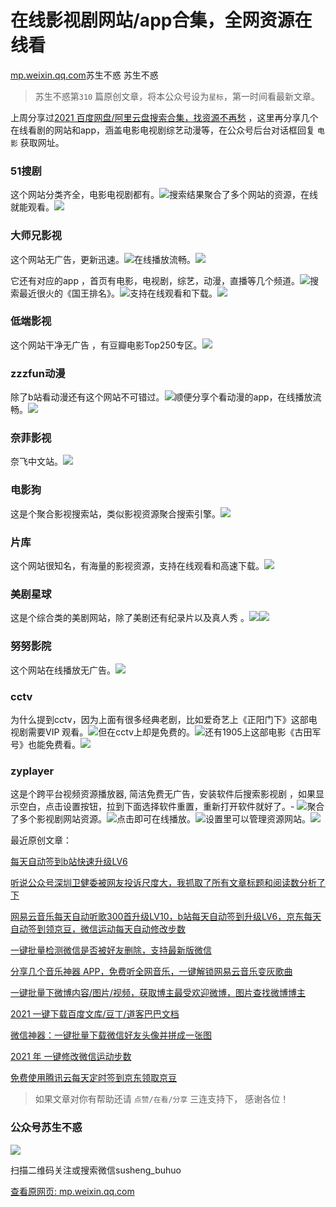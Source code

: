# 在线影视剧网站/app合集，全网资源在线看

[mp.weixin.qq.com](http://mp.weixin.qq.com/s?__biz=MzIyMjg2ODExMA==&mid=2247493517&idx=1&sn=40c0c8c82d5b10dece070ac8750ce24f&chksm=e824406cdf53c97a714b9479f2d168ca8b3b89517e2e3abe405c849ca66b5400578ed7f4ebd9&mpshare=1&scene=1&srcid=1216xUNO0mrGUfKEcKa6ozHz&sharer_sharetime=1639615108363&sharer_shareid=b7c991d3cd23094f535ad602a652c37b#rd)苏生不惑 苏生不惑

> 苏生不惑第`310` 篇原创文章，将本公众号设为`星标`，第一时间看最新文章。

上周分享过[2021 百度网盘/阿里云盘搜索合集，找资源不再愁](https://mp.weixin.qq.com/s?__biz=MzIyMjg2ODExMA==&mid=2247493395&idx=1&sn=9a0a8148624cbc666ae186a27ce3229c&scene=21#wechat_redirect) ，这里再分享几个在线看剧的网站和app，涵盖电影电视剧综艺动漫等，在公众号后台对话框回复 `电影` 获取网址。

### 51搜剧

这个网站分类齐全，电影电视剧都有。![](https://cubox.pro/c/filters:no_upscale()?imageUrl=https%3A%2F%2Fmmbiz.qpic.cn%2Fmmbiz_png%2FsZeVtjGD4lEBrtCRLyQMNdRbibU5LkZ6YJ5WeuYsyfdOrhicDOMYKAcu3D88IcBO6TIW8lkqDBQE2GHZGcLahEdw%2F640%3Fwx_fmt%3Dpng)搜索结果聚合了多个网站的资源，在线就能观看。![](https://cubox.pro/c/filters:no_upscale()?imageUrl=https%3A%2F%2Fmmbiz.qpic.cn%2Fmmbiz_png%2FsZeVtjGD4lEBrtCRLyQMNdRbibU5LkZ6Yarg9VxBn7ZXVBSpyP75DWIoSmVAoLC6CbBK7Y5Xvib7If5OImlrRAZQ%2F640%3Fwx_fmt%3Dpng)

### 大师兄影视

这个网站无广告，更新迅速。![](https://cubox.pro/c/filters:no_upscale()?imageUrl=https%3A%2F%2Fmmbiz.qpic.cn%2Fmmbiz_png%2FsZeVtjGD4lEBrtCRLyQMNdRbibU5LkZ6Yr22XqL3GNODOHyax5aIttPo5ssRARS3FrgWSOxiau4dmiaDYQDHjJlyQ%2F640%3Fwx_fmt%3Dpng)在线播放流畅。![](https://cubox.pro/c/filters:no_upscale()?imageUrl=https%3A%2F%2Fmmbiz.qpic.cn%2Fmmbiz_png%2FsZeVtjGD4lEBrtCRLyQMNdRbibU5LkZ6Yn0kAiaKWA4tkoSEV2npic7c1f39199QHBXum4GoyH9trO4pjxjtjkb3g%2F640%3Fwx_fmt%3Dpng)

它还有对应的app ，首页有电影，电视剧，综艺，动漫，直播等几个频道。![](https://cubox.pro/c/filters:no_upscale()?imageUrl=https%3A%2F%2Fmmbiz.qpic.cn%2Fmmbiz_png%2FsZeVtjGD4lEBrtCRLyQMNdRbibU5LkZ6YiaLrUCOPmU8JrviaBYFMof28KoVhHnibgjIkYrX3ialAEDB9v6icAWL9bmw%2F640%3Fwx_fmt%3Dpng)搜索最近很火的《国王排名》。![](https://cubox.pro/c/filters:no_upscale()?imageUrl=https%3A%2F%2Fmmbiz.qpic.cn%2Fmmbiz_png%2FsZeVtjGD4lEBrtCRLyQMNdRbibU5LkZ6YCxK9xbwQzDHIMkv5slZLGY60s37TKibHAIibwawQAApt5ovpp3HV9hmQ%2F640%3Fwx_fmt%3Dpng)支持在线观看和下载。![](https://cubox.pro/c/filters:no_upscale()?imageUrl=https%3A%2F%2Fmmbiz.qpic.cn%2Fmmbiz_png%2FsZeVtjGD4lEBrtCRLyQMNdRbibU5LkZ6YsoaeN9816oNYptAiaYmPnS4YrdZ7bLgREn7rlcickUWn1w8OQGFgkKOA%2F640%3Fwx_fmt%3Dpng)

### 低端影视

这个网站干净无广告 ，有豆瓣电影Top250专区。![](https://cubox.pro/c/filters:no_upscale()?imageUrl=https%3A%2F%2Fmmbiz.qpic.cn%2Fmmbiz_png%2FsZeVtjGD4lEBrtCRLyQMNdRbibU5LkZ6YMibylSHNPQojIHT8BUTPBIUpMkiaYDHXTlwvDQrKM56Yjd7d94ayg3pg%2F640%3Fwx_fmt%3Dpng)

### zzzfun动漫

除了b站看动漫还有这个网站不可错过。![](https://cubox.pro/c/filters:no_upscale()?imageUrl=https%3A%2F%2Fmmbiz.qpic.cn%2Fmmbiz_png%2FsZeVtjGD4lEBrtCRLyQMNdRbibU5LkZ6Yibgump9DlCf2eGZ9754bJb1OQUSxyk4hTKkNP00OCVnhq26iaYl6MxSw%2F640%3Fwx_fmt%3Dpng)顺便分享个看动漫的app，在线播放流畅。![](https://cubox.pro/c/filters:no_upscale()?imageUrl=https%3A%2F%2Fmmbiz.qpic.cn%2Fmmbiz_png%2FsZeVtjGD4lEBrtCRLyQMNdRbibU5LkZ6YwzUVkzmN6wibCfD411dKw2XpETqv7hPYp24LFy6ibj6eKV6g7MBSExAQ%2F640%3Fwx_fmt%3Dpng)

### 奈菲影视

奈飞中文站。![](https://cubox.pro/c/filters:no_upscale()?imageUrl=https%3A%2F%2Fmmbiz.qpic.cn%2Fmmbiz_png%2FsZeVtjGD4lEBrtCRLyQMNdRbibU5LkZ6YEJtL0R1A6QGFRKENNrE571Ex4l1nUFfYzhKJ47Ae7G2y2fKvypic1HQ%2F640%3Fwx_fmt%3Dpng)

### 电影狗

这是个聚合影视搜索站，类似影视资源聚合搜索引擎。![](https://cubox.pro/c/filters:no_upscale()?imageUrl=https%3A%2F%2Fmmbiz.qpic.cn%2Fmmbiz_png%2FsZeVtjGD4lEBrtCRLyQMNdRbibU5LkZ6Yc1WE4fSfiadls21SlK8PKhJo6W7Iib5X2gz0ibRw0oFUzfcF4lWic4bQvw%2F640%3Fwx_fmt%3Dpng)

### 片库

这个网站很知名，有海量的影视资源，支持在线观看和高速下载。![](https://cubox.pro/c/filters:no_upscale()?imageUrl=https%3A%2F%2Fmmbiz.qpic.cn%2Fmmbiz_png%2FsZeVtjGD4lEBrtCRLyQMNdRbibU5LkZ6Yviaia3uEQV0xbS5ibk9bibDzCH5gBLMrLa6Dvhy6f5vRhicuibNKfG8RzRNg%2F640%3Fwx_fmt%3Dpng)

### 美剧星球

这是个综合类的美剧网站，除了美剧还有纪录片以及真人秀 。![](https://cubox.pro/c/filters:no_upscale()?imageUrl=https%3A%2F%2Fmmbiz.qpic.cn%2Fmmbiz_png%2FsZeVtjGD4lEBrtCRLyQMNdRbibU5LkZ6Y8mMDhBaria0rrXmsWVvE9KHGibphs0ic81ibkSXia6tPFFM3oov9bjd4JhQ%2F640%3Fwx_fmt%3Dpng)![](https://cubox.pro/c/filters:no_upscale()?imageUrl=https%3A%2F%2Fmmbiz.qpic.cn%2Fmmbiz_png%2FsZeVtjGD4lEBrtCRLyQMNdRbibU5LkZ6Yc3ZgVbcCEmse5ahVfOLJ9wqIsHWCe02qcFqpdzz1FiatSdZYnpapUfA%2F640%3Fwx_fmt%3Dpng)

### 努努影院

这个网站在线播放无广告。![](https://cubox.pro/c/filters:no_upscale()?imageUrl=https%3A%2F%2Fmmbiz.qpic.cn%2Fmmbiz_png%2FsZeVtjGD4lEBrtCRLyQMNdRbibU5LkZ6YOfwWLaHDX0Dhlia2mRXFo3ThdxSicpss158j9WJknYKLTqWezEbHsKSQ%2F640%3Fwx_fmt%3Dpng)

### cctv

为什么提到cctv，因为上面有很多经典老剧，比如爱奇艺上《正阳门下》这部电视剧需要VIP 观看。![](https://cubox.pro/c/filters:no_upscale()?imageUrl=https%3A%2F%2Fmmbiz.qpic.cn%2Fmmbiz_png%2FsZeVtjGD4lEBrtCRLyQMNdRbibU5LkZ6Yic0Zaq2V5KiaV6LYxtQ7VmdddibGIib21bUxSkQtN8iaPUNp6cACBxCID8A%2F640%3Fwx_fmt%3Dpng)但在cctv上却是免费的。![](https://cubox.pro/c/filters:no_upscale()?imageUrl=https%3A%2F%2Fmmbiz.qpic.cn%2Fmmbiz_png%2FsZeVtjGD4lEBrtCRLyQMNdRbibU5LkZ6Y1Sbuhnwx83hdbXMcBZLTdKaufLrjkr7HxxbzWw3H415SibE3xfzH83w%2F640%3Fwx_fmt%3Dpng)还有1905上这部电影《古田军号》也能免费看。![](https://cubox.pro/c/filters:no_upscale()?imageUrl=https%3A%2F%2Fmmbiz.qpic.cn%2Fmmbiz_png%2FsZeVtjGD4lEBrtCRLyQMNdRbibU5LkZ6Yw0ribEL4FVF7GynSHkqzguPDicpFeDYbcuGGhOXTyhbO6Wnr4TyPmS6g%2F640%3Fwx_fmt%3Dpng)

### zyplayer

这是个跨平台视频资源播放器, 简洁免费无广告，安装软件后搜索影视剧 ，如果显示空白，点击设置按钮，拉到下面选择软件重置，重新打开软件就好了。-
![](https://cubox.pro/c/filters:no_upscale()?imageUrl=https%3A%2F%2Fmmbiz.qpic.cn%2Fmmbiz_png%2FsZeVtjGD4lEBrtCRLyQMNdRbibU5LkZ6YXE2MpicqkptvVjic5yRAm3F6hWV5g9TNCiaILmNibIUzzncGICWxCy8uAg%2F640%3Fwx_fmt%3Dpng)聚合了多个影视剧网站资源。![](https://cubox.pro/c/filters:no_upscale()?imageUrl=https%3A%2F%2Fmmbiz.qpic.cn%2Fmmbiz_png%2FsZeVtjGD4lEBrtCRLyQMNdRbibU5LkZ6YN5clfetlUSGyVmANGlNJASz6CictQYRXmQMY6EJH9Mo1XG8BALS2rUg%2F640%3Fwx_fmt%3Dpng)点击即可在线播放。![](https://cubox.pro/c/filters:no_upscale()?imageUrl=https%3A%2F%2Fmmbiz.qpic.cn%2Fmmbiz_png%2FsZeVtjGD4lEBrtCRLyQMNdRbibU5LkZ6YrzvWrhjdtuJyrevicHS4kHV2GJnRqO0ibLgeP5GeZibqegZ5Nxx1kO0aQ%2F640%3Fwx_fmt%3Dpng)设置里可以管理资源网站。![](https://cubox.pro/c/filters:no_upscale()?imageUrl=https%3A%2F%2Fmmbiz.qpic.cn%2Fmmbiz_png%2FsZeVtjGD4lEBrtCRLyQMNdRbibU5LkZ6YDLh0ibdicDayBCTiatYibOzFqJPbfDqFFmFwUkS5dYAx93o8q7Dp1JIaOw%2F640%3Fwx_fmt%3Dpng)

最近原创文章：

[每天自动签到b站快速升级LV6](https://mp.weixin.qq.com/s?__biz=MzIyMjg2ODExMA==&mid=2247493481&idx=1&sn=e016fb5f5fa09598d9155168f760e035&scene=21#wechat_redirect)

[听说公众号深圳卫健委被网友投诉尺度大，我抓取了所有文章标题和阅读数分析了下](https://mp.weixin.qq.com/s?__biz=MzIyMjg2ODExMA==&mid=2247493426&idx=1&sn=0e8b5277f7b9e8f2999fa0fe0c5f83e6&scene=21#wechat_redirect)

[网易云音乐每天自动听歌300首升级LV10，b站每天自动签到升级LV6，京东每天自动签到领京豆，微信运动每天自动修改步数](https://mp.weixin.qq.com/s?__biz=MzIyMjg2ODExMA==&mid=2247493263&idx=1&sn=9dfbc3f866b5a5c88409a7b311ad3317&scene=21#wechat_redirect)

[一键批量检测微信是否被好友删除，支持最新版微信](https://mp.weixin.qq.com/s?__biz=MzIyMjg2ODExMA==&mid=2247493190&idx=1&sn=08d3fb62700ca1cf434fad588c862a53&scene=21#wechat_redirect)

[分享几个音乐神器 APP，免费听全网音乐，一键解锁网易云音乐变灰歌曲](https://mp.weixin.qq.com/s?__biz=MzIyMjg2ODExMA==&mid=2247493131&idx=1&sn=6376ef3ab186ca2a2a4a24be28a0eaab&scene=21#wechat_redirect)

[一键批量下微博内容/图片/视频，获取博主最受欢迎微博，图片查找微博博主](https://mp.weixin.qq.com/s?__biz=MzIyMjg2ODExMA==&mid=2247492874&idx=1&sn=b875891aef67c7217f509f84a272ce28&scene=21#wechat_redirect)

[2021 一键下载百度文库/豆丁/道客巴巴文档](https://mp.weixin.qq.com/s?__biz=MzIyMjg2ODExMA==&mid=2247492360&idx=1&sn=78c30c89a3cc1b8609358be6cc8d61b9&scene=21#wechat_redirect)

[微信神器：一键批量下载微信好友头像并拼成一张图](https://mp.weixin.qq.com/s?__biz=MzIyMjg2ODExMA==&mid=2247492174&idx=1&sn=840b654da471d0f6a0b0669f6f6df584&scene=21#wechat_redirect)

[2021 年 一键修改微信运动步数](https://mp.weixin.qq.com/s?__biz=MzIyMjg2ODExMA==&mid=2247491841&idx=1&sn=75d0a18297a7d9cdcb54414498184756&scene=21#wechat_redirect)

[免费使用腾讯云每天定时签到京东领取京豆](https://mp.weixin.qq.com/s?__biz=MzIyMjg2ODExMA==&mid=2247491898&idx=1&sn=08c612377731162479d0bfa87718e7dd&scene=21#wechat_redirect)

> 如果文章对你有帮助还请 `点赞/在看/分享` 三连支持下， 感谢各位！

### 公众号苏生不惑

![](https://cubox.pro/c/filters:no_upscale()?imageUrl=https%3A%2F%2Fmmbiz.qpic.cn%2Fmmbiz_png%2FsZeVtjGD4lEBrtCRLyQMNdRbibU5LkZ6YScJAMZiaGtHEtOpd8oRqbmESmrDF5uWicVJibVykOz3U4QSMHPv3wIq2g%2F640%3Fwx_fmt%3Dpng)

扫描二维码关注或搜索微信susheng\_buhuo

[查看原网页: mp.weixin.qq.com](http://mp.weixin.qq.com/s?__biz=MzIyMjg2ODExMA==&mid=2247493517&idx=1&sn=40c0c8c82d5b10dece070ac8750ce24f&chksm=e824406cdf53c97a714b9479f2d168ca8b3b89517e2e3abe405c849ca66b5400578ed7f4ebd9&mpshare=1&scene=1&srcid=1216xUNO0mrGUfKEcKa6ozHz&sharer_sharetime=1639615108363&sharer_shareid=b7c991d3cd23094f535ad602a652c37b#rd)